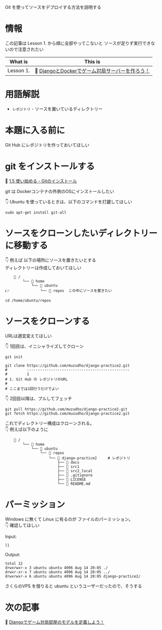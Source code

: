 Git を使ってソースをデプロイする方法を説明する  

# 情報

この記事は Lesson 1. から順に全部やってこないと ソースが足りず実行できないので注意されたい  

| What is   | This is                                                                                                 |
| --------- | ------------------------------------------------------------------------------------------------------- |
| Lesson 1. | 📖 [DjangoとDockerでゲーム対局サーバーを作ろう！](https://qiita.com/muzudho1/items/eb0df0ea604e1fd9cdae) |

# 用語解説

* `レポジトリ` - ソースを置いているディレクトリー

# 本題に入る前に

Git Hub にレポジトリを作っておいてほしい  

# git をインストールする

📖 [1.5 使い始める - Gitのインストール](https://git-scm.com/book/ja/v2/%E4%BD%BF%E3%81%84%E5%A7%8B%E3%82%81%E3%82%8B-Git%E3%81%AE%E3%82%A4%E3%83%B3%E3%82%B9%E3%83%88%E3%83%BC%E3%83%AB)  

git は Dockerコンテナの外側のOSにインストールしたい  

👇 Ubuntu を使っているときは、以下のコマンドを打鍵してほしい  

```shell
sudo apt-get install git-all
```

# ソースをクローンしたいディレクトリーに移動する

👇 例えば 以下の場所にソースを置きたいとする  
ディレクトリーは作成しておいてほしい  

```plaintext
    📂 /
        └── 📂 home
            └── 📂 ubuntu
👉              └── 📂 repos  この中にソースを置きたい
```

```shell
cd /home/ubuntu/repos
```

# ソースをクローンする

URLは適宜変えてほしい  

👇 1回目は、イニシャライズしてクローン  

```shell
git init

git clone https://github.com/muzudho/django-practice2.git
#         -----------------------------------------------
#         1
# 1. Git Hub の レポジトリのURL
#
# ここまでは1回行うだけでよい
```

👇 2回目以降は、プルしてフェッチ  

```
git pull https://github.com/muzudho/django-practice2.git
git fetch https://github.com/muzudho/django-practice2.git
```

これでディレクトリー構成はクローンされる。  
👇 例えば以下のように  

```plaintext
    📂 /
        └── 📂 home
            └── 📂 ubuntu
                └── 📂 repos
                    └── 📂 django-practice2     # レポジトリ
                        ├── 📂 docs
                        ├── 📂 src1
                        ├── 📂 src2_local
                        ├── 📄 .gitignore
                        ├── 📄 LICENSE
                        └── 📄 README.md
```

# パーミッション

Windows に無くて Linux に有るのが ファイルのパーミッション。  
👇 確認してほしい  

Input:  

```shell
ll
```

Output:  

```plaintext
total 12
drwxrwxr-x 3 ubuntu ubuntu 4096 Aug 14 20:05 ./
drwxr-xr-x 7 ubuntu ubuntu 4096 Aug 14 20:05 ../
drwxrwxr-x 6 ubuntu ubuntu 4096 Aug 14 20:05 django-practice2/
```

さくらのVPS を借りると ubuntu というユーザーだったので、そうする  

# 次の記事

📖 [Djangoでゲーム対局部屋のモデルを定義しよう！](https://qiita.com/muzudho1/items/e1cf253dd6929bcd708d)  
